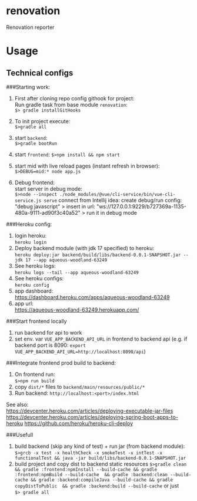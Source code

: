 # renovation
Renovation reporter

# Usage #


Technical configs
-----
###Starting work:
1. First after cloning repo config githook for project:  
   Run gradle task from base module `renovation`:  
   `$> gradle installGitHooks`

2. To init project execute:  
   `$>gradle all`
3. start `backend`:  
   `$>gradle bootRun`
4. start `frontend`:
   `$>npm install && npm start`
5. start mid with live reload pages (instant refresh in browser):  
   `$>DEBUG=mid:* node app.js`
6. Debug frontend:  
   start server in debug mode:  
   `$>node --inspect ./node_modules/@vue/cli-service/bin/vue-cli-service.js serve`
   connect from Intellij idea: create debug/run config:   
   "debug javascript" > insert in url: "ws://127.0.0.1:9229/b727369a-1135-480a-9111-ad90f3c40a52" > run it in debug mode

###Heroku config:
1. login heroku:  
   `heroku login`
2. Deploy backend module (with jdk 17 specified) to heroku:  
   `heroku deploy:jar backend/build/libs/backend-0.0.1-SNAPSHOT.jar --jdk 17 --app aqueous-woodland-63249`
3. See heroku logs:  
   `heroku logs --tail --app aqueous-woodland-63249`
4. See heroku configs:  
   `heroku config`
5. app dashboard:  
   https://dashboard.heroku.com/apps/aqueous-woodland-63249
6. app url:  
   https://aqueous-woodland-63249.herokuapp.com/  

###Start frontend locally
1. run backend for api to work
2. set env. var `VUE_APP_BACKEND_API_URL` in frontend to backend api
   (e.g. if backend port is 8090: `export VUE_APP_BACKEND_API_URL=http://localhost:8090/api`)

###Integrate frontend prod build to backend:
1. On frontend run:  
`$>npm run build`
2. copy `dist/*` files to `backend/main/resources/public/*`
3. Run backend: `http://localhost:<port>/index.html`

See also:  
https://devcenter.heroku.com/articles/deploying-executable-jar-files  
https://devcenter.heroku.com/articles/deploying-spring-boot-apps-to-heroku
https://github.com/heroku/heroku-cli-deploy

###Usefull
1. build backend (skip any kind of test) + run jar (from backend module):
`$>grcb -x test -x healthCheck -x smokeTest -x intTest -x functionalTest && java -jar build/libs/backend-0.0.1-SNAPSHOT.jar`
2. build project and copy dist to backend static resources
`$>gradle clean && gradle :frontend:npmInstall --build-cache && gradle :frontend:npmBuild --build-cache 
 && gradle :backend:clean --build-cache && gradle :backend:compileJava --build-cache && gradle copyDistToPublic 
 && gradle :backend:build --build-cache`
or just  
`$> gradle all`
